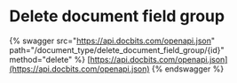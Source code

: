 # Delete document field group

{% swagger src="https://api.docbits.com/openapi.json" path="/document_type/delete_document_field_group/{id}" method="delete" %}
[https://api.docbits.com/openapi.json](https://api.docbits.com/openapi.json)
{% endswagger %}
